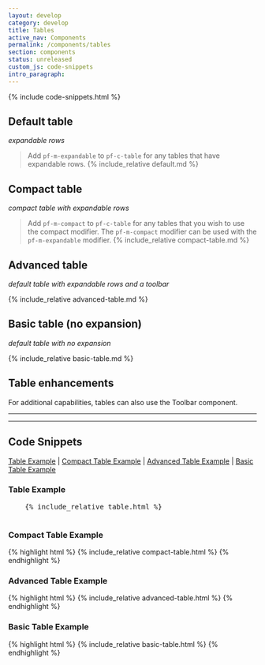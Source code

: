 ```yaml
---
layout: develop
category: develop
title: Tables
active_nav: Components
permalink: /components/tables
section: components
status: unreleased
custom_js: code-snippets
intro_paragraph:
---
```

<!-- remove this style block once code is merged to developers.redhat.com -->
<style>
  @media screen and (max-width: 768px) {
    .pf-c-table__toggle .pf-c-button.pf-m-expanded>* {
      transform: rotate(0) !important;
    }
  }
  @media screen and (max-width: 768px) and (min-width: 320px) {
    .rhd-c-table .rhd-m-register {
      justify-self: baseline;
    }
  }
  .rhd-c-table {
    --pf-c-table__expandable-row--before--BackgroundColor: #ee0000;
  }
  .rhd-c-table .pf-c-button:hover:after {
    border-color: transparent;
  }
  .rhd-c-table .rhd-m-register {
    padding-left: 0;
  }
  .rhd-c-table .pf-c-table__sort.pf-m-selected .pf-c-button:hover {
    color: var(--pf-c-button--m-link--hover--Color);
  }
  .rhd-c-table .pf-c-table__sort.pf-m-selected .pf-c-table__sort-indicator:hover {
    color: var(--pf-c-button--m-link--hover--Color);
  }
  .rhd-m-nested-table thead tr {
    border-bottom: 0 !important;
  }
  .rhd-m-nested-table thead tr th {
    padding-bottom: 8px;
  }
  .rhd-m-nested-table tbody tr th {
    padding-top: 8px;
  }
  .rhd-m-nested-table tbody tr td {
    padding-top: 8px;
  }
  .rhd-m-nested-table thead tr>*:first-child {
    padding-left: 0;
  }
  .rhd-m-nested-table tbody tr>*:first-child {
    padding-left: 0;
  }
  .pf-c-table .pf-c-table__expandable-row-content h6 {
    font-size: 14px;
    font-weight: 600;
  }
  .pf-c-table .pf-c-table__expandable-row-content p {
    font-size: 14px;
  }
</style>
{% include code-snippets.html %}

## Default table
_expandable rows_

> Add `pf-m-expandable` to `pf-c-table` for any tables that have expandable rows.
{% include_relative default.md %}

## Compact table
_compact table with expandable rows_

> Add `pf-m-compact` to `pf-c-table` for any tables that you wish to use the compact modifier. The `pf-m-compact` modifier can be used with the `pf-m-expandable` modifier.
{% include_relative compact-table.md %}

## Advanced table
_default table with expandable rows and a toolbar_

{% include_relative advanced-table.md %}

## Basic table (no expansion)
_default table with no expansion_

{% include_relative basic-table.md %}

## Table enhancements
For additional capabilities, tables can also use the Toolbar component.

---
---

<h2 id="code">Code Snippets</h2>
<a href="#table-example">Table Example</a> |
<a href="#compact-table-example">Compact Table Example</a> |
<a href="#advanced-table-example">Advanced Table Example</a> |
<a href="#basic-table-example">Basic Table Example</a>

<h3 id="table-example">Table Example</h3>
<div
  class="codepen"
  data-prefill='{
    "tags": ["html", "css", "Red Hat Developer Program", "Red Hat Developer Design Manual"],
    "stylesheets": "https://developers.redhat.com/themes/custom/rhdp2/rhd-frontend/dist/css/rhd.css",
    "scripts": "https://kit.fontawesome.com/79419145d2.js"
  }'
  data-height="400"
  data-theme-id="1"
  data-default-tab="html"
  data-editable="true"
>
  <pre data-lang="html">
    {% include_relative table.html %}
  </pre>
</div>
<script async src="https://static.codepen.io/assets/embed/ei.js"></script>

<h3 id="compact-table-example">Compact Table Example</h3>
{% highlight html %}
{% include_relative compact-table.html %}
{% endhighlight %}

<h3 id="advanced-table-example">Advanced Table Example</h3>
{% highlight html %}
{% include_relative advanced-table.html %}
{% endhighlight %}

<h3 id="basic-table-example">Basic Table Example</h3>
{% highlight html %}
{% include_relative basic-table.html %}
{% endhighlight %}
